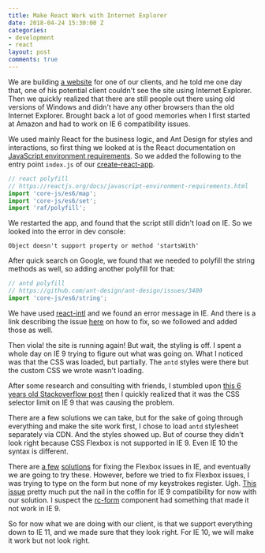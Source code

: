 ```yaml
---
title: Make React Work with Internet Explorer
date: 2018-04-24 15:30:00 Z
categories:
- development
- react
layout: post
comments: true
---
```


We are building [a website](https://www.midamericacareers.com) for one of our clients, and he told me one day that, one of his potential client couldn't see the site using Internet Explorer. Then we quickly realized that there are still people out there using old versions of Windows and didn't have any other browsers than the old Internet Explorer. Brought back a lot of good memories when I first started at Amazon and had to work on IE 6 compatibility issues.

We used mainly React for the business logic, and Ant Design for styles and interactions, so first thing we looked at is the React documentation on [JavaScript environment requirements](https://reactjs.org/docs/javascript-environment-requirements.html). So we added the following to the entry point `index.js` of our [create-react-app](https://github.com/facebook/create-react-app).

```javascript
// react polyfill
// https://reactjs.org/docs/javascript-environment-requirements.html
import 'core-js/es6/map';
import 'core-js/es6/set';
import 'raf/polyfill';
```

We restarted the app, and found that the script still didn't load on IE. So we looked into the error in dev console: 

```
Object doesn't support property or method 'startsWith'
```

After quick search on Google, we found that we needed to polyfill the string methods as well, so adding another polyfill for that:

```javascript
// antd polyfill
// https://github.com/ant-design/ant-design/issues/3400
import 'core-js/es6/string';
```

We have used [react-intl](https://github.com/yahoo/react-intl) and we found an error message in IE. And there is a link describing the issue [here](https://formatjs.io/guides/runtime-environments/) on how to fix, so we followed and added those as well.

Then viola! the site is running again! But wait, the styling is off. I spent a whole day on IE 9 trying to figure out what was going on. What I noticed was that the CSS was loaded, but partially. The `antd` styles were there but the custom CSS we wrote wasn't loading. 

After some research and consulting with friends, I stumbled upon [this 6 years old Stackoverflow post](https://stackoverflow.com/questions/9906794/internet-explorers-css-rules-limits) then I quickly realized that it was the CSS selector limit on IE 9 that was causing the problem. 

There are a few solutions we can take, but for the sake of going through everything and make the site work first, I chose to load `antd` stylesheet separately via CDN. And the styles showed up. But of course they didn't look right because CSS Flexbox is not supported in IE 9. Even IE 10 the syntax is different.

There are [a few](https://stackoverflow.com/questions/24371408/flexbox-alternative-for-ie9) [solutions](https://github.com/jonathantneal/flexibility) for fixing the Flexbox issues in IE, and eventually we are going to try these. However, before we tried to fix Flexbox issues, I was trying to type on the form but none of my keystrokes register. Ugh. [This issue](https://github.com/ant-design/ant-design/issues/10109) pretty much put the nail in the coffin for IE 9 compatibility for now with our solution. I suspect the [rc-form](https://github.com/react-component/form) component had something that made it not work in IE 9.

So for now what we are doing with our client, is that we support everything down to IE 11, and we made sure that they look right. For IE 10, we will make it work but not look right.